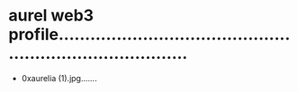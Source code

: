 # aurel web3 profile..............................................................................
- 0xaurelia (1).jpg.......
